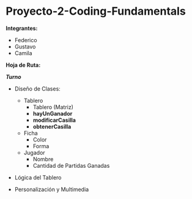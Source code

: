 # Proyecto-2-Coding-Fundamentals
**Integrantes:**
* Federico
* Gustavo
* Camila

**Hoja de Ruta:**

***Turno***
* Diseño de Clases:
    * Tablero
        * Tablero (Matriz)
        * **hayUnGanador**
        * **modificarCasilla**
        * **obtenerCasilla**
    * Ficha
        * Color
        * Forma 
    * Jugador
        * Nombre
        * Cantidad de Partidas Ganadas

* Lógica del Tablero

* Personalización y Multimedia
